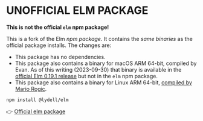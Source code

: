 # UNOFFICIAL ELM PACKAGE

**This is not the official `elm` npm package!**

This is a fork of the Elm _npm package._ It contains the _same binaries_ as the official package installs. The changes are:

- This package has no dependencies.
- This package also contains a binary for macOS ARM 64-bit, compiled by Evan. As of this writing (2023-09-30) that binary is available in the [official Elm 0.19.1 release](https://github.com/elm/compiler/releases/tag/0.19.1) but not in the `elm` npm package.
- This package also contains a binary for Linux ARM 64-bit, [compiled by Mario Rogic](https://github.com/supermario/elm-tooling-compiler/commit/3af7f31a0ad5c4c7fe6df51220b3ec3e1d62a643).

```
npm install @lydell/elm
```

👉 [Official elm package](https://www.npmjs.com/package/elm)
